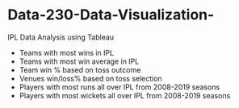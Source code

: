 # Data-230-Data-Visualization-
IPL Data Analysis using Tableau
- Teams with most wins in IPL
- Teams with most win average in IPL
- Team win % based on toss outcome
- Venues win/loss% based on toss selection
- Players with most runs all over IPL from 2008-2019 seasons
- Players with most wickets all over IPL from 2008-2019 seasons
